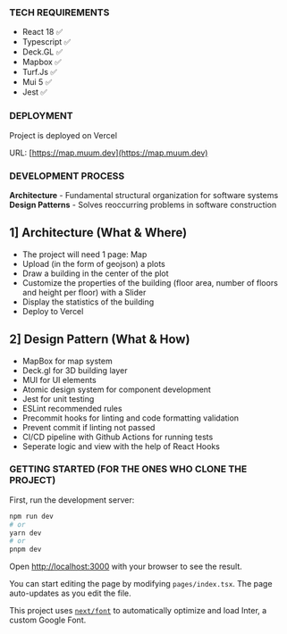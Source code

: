 ### TECH REQUIREMENTS

- React 18 ✅
- Typescript ✅
- Deck.GL ✅
- Mapbox ✅
- Turf.Js ✅
- Mui 5 ✅
- Jest ✅

### DEPLOYMENT

Project is deployed on Vercel

URL: [https://map.muum.dev](https://map.muum.dev)


### DEVELOPMENT PROCESS
**Architecture** - Fundamental structural organization for software systems
**Design Patterns** - Solves reoccurring problems in software construction

## 1] Architecture (What & Where)
- The project will need 1 page: Map
- Upload (in the form of geojson) a plots
- Draw a building in the center of the plot
- Customize the properties of the building (floor area, number of floors and height per floor) with a Slider
- Display the statistics of the building
- Deploy to Vercel

## 2] Design Pattern (What & How)
- MapBox for map system
- Deck.gl for 3D building layer
- MUI for UI elements
- Atomic design system for component development
- Jest for unit testing
- ESLint recommended rules
- Precommit hooks for linting and code formatting validation
- Prevent commit if linting not passed
- CI/CD pipeline with Github Actions for running tests
- Seperate logic and view with the help of React Hooks

### GETTING STARTED (FOR THE ONES WHO CLONE THE PROJECT)
First, run the development server:

```bash
npm run dev
# or
yarn dev
# or
pnpm dev
```

Open [http://localhost:3000](http://localhost:3000) with your browser to see the result.

You can start editing the page by modifying `pages/index.tsx`. The page auto-updates as you edit the file.

This project uses [`next/font`](https://nextjs.org/docs/basic-features/font-optimization) to automatically optimize and load Inter, a custom Google Font.
